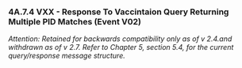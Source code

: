 ### 4A.7.4 VXX - Response To Vaccintaion Query Returning Multiple PID Matches (Event V02)

_*Attention:* Retained for backwards compatibility only as of v 2.4.and withdrawn as of v 2.7. Refer to Chapter 5, section 5.4, for the current query/response message structure._
